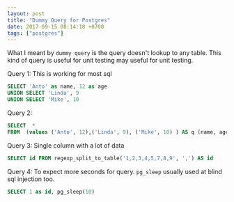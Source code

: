 ```yaml
---
layout: post
title: "Dummy Query for Postgres"
date: 2017-09-15 08:14:18 +0700
tags: ["postgres"]
---
```



What I meant by `dummy query` is the query doesn't lookup to any table. This kind of query is useful for unit testing may useful for unit testing. 



Query 1: This is working for most sql
```sql
SELECT 'Anto' as name, 12 as age
UNION SELECT 'Linda', 9
UNION SELECT 'Mike', 10
```

Query 2:
```sql
SELECT  *
FROM  (values ('Anto', 12),('Linda', 9), ('Mike', 10) ) AS q (name, age)
```

Query 3: Single column with a lot of data
```sql
SELECT id FROM regexp_split_to_table('1,2,3,4,5,7,8,9', ',') AS id
```


Query 4: To expect more seconds for query. `pg_sleep` usually used at blind sql injection too. 
```sql
SELECT 1 as id, pg_sleep(10)
```
